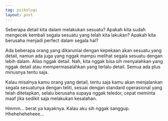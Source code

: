 ```yaml
---
tag: psikologi
layout: post
---
```


Seberapa detail kita dalam melakukan sesuatu? Apakah kita sudah mengecek kembali segala sesuatu yang telah kita lakukan? Apakah kita berusaha menjadi perfect dalam segala hal?

Ada beberapa orang yang dikaruniai dengan kepekaan akan sesuatu yang detail, namun ada juga yang nggak mampu melihat segala sesuatu dengan lebih dalam. Alias nggak detail. Nah, kita nggak bisa sih menyalahkan yang nggak detail atau mempermasalahkan yang terlalu detail. Semua ada plus minusnya tentu saja.

Kalau misalnya kamu orang yang detail, tentu saja kamu akan menjalankan segala sesuatunya dengan teliti, sesuai dengan standard operasional yang telah ditetapkan, selalu berusaha supaya nggak teledor, cepat meminta maaf jika sedikit saja melakukan kesalahan.

Hmmm... berat ya kayaknya. Kalau aku sih nggak sanggup. Hheheheheheee...